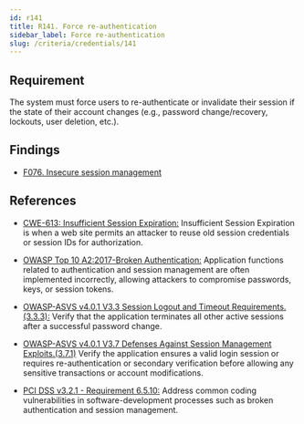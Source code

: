 ```yaml
---
id: r141
title: R141. Force re-authentication
sidebar_label: Force re-authentication
slug: /criteria/credentials/141
---
```


## Requirement

The system must force users to re-authenticate or invalidate their session
if the state of their account changes
(e.g., password change/recovery, lockouts, user deletion, etc.).

## Findings

- [F076. Insecure session management](https://fluidattacks.com/products/rules/findings/076/)

## References

- [CWE-613: Insufficient Session Expiration:](https://cwe.mitre.org/data/definitions/613.html)
Insufficient Session Expiration is when a web site permits
an attacker to reuse old session credentials or session IDs for authorization.

- [OWASP Top 10 A2:2017-Broken Authentication:](https://owasp.org/www-project-top-ten/OWASP_Top_Ten_2017/Top_10-2017_A2-Broken_Authentication)
Application functions related to authentication and session management are
often implemented incorrectly,
allowing attackers to compromise passwords, keys, or session tokens.

- [OWASP-ASVS v4.0.1 V3.3 Session Logout and Timeout Requirements.(3.3.3):](https://owasp.org/www-project-application-security-verification-standard/)
Verify that the application terminates all other active sessions after a
successful password change.

- [OWASP-ASVS v4.0.1 V3.7 Defenses Against Session Management Exploits.(3.7.1)](https://owasp.org/www-project-application-security-verification-standard/)
Verify the application ensures a valid login session or requires
re-authentication or secondary verification before allowing any sensitive
transactions or account modifications.

- [PCI DSS v3.2.1 - Requirement 6.5.10:](https://www.pcisecuritystandards.org/documents/PCI_DSS_v3-2-1.pdf)
Address common coding vulnerabilities in software-development processes such as
broken authentication and session management.
